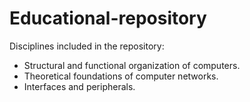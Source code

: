 # Educational-repository
Disciplines included in the repository:
* Structural and functional organization of computers.
* Theoretical foundations of computer networks.
* Interfaces and peripherals.
